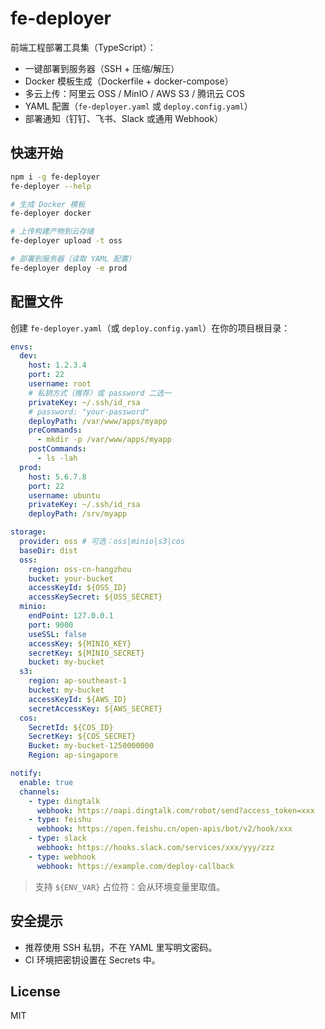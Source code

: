 # fe-deployer

前端工程部署工具集（TypeScript）：
- 一键部署到服务器（SSH + 压缩/解压）
- Docker 模板生成（Dockerfile + docker-compose）
- 多云上传：阿里云 OSS / MinIO / AWS S3 / 腾讯云 COS
- YAML 配置（`fe-deployer.yaml` 或 `deploy.config.yaml`）
- 部署通知（钉钉、飞书、Slack 或通用 Webhook）

## 快速开始

```bash
npm i -g fe-deployer
fe-deployer --help

# 生成 Docker 模板
fe-deployer docker

# 上传构建产物到云存储
fe-deployer upload -t oss

# 部署到服务器（读取 YAML 配置）
fe-deployer deploy -e prod
```

## 配置文件

创建 `fe-deployer.yaml`（或 `deploy.config.yaml`）在你的项目根目录：

```yaml
envs:
  dev:
    host: 1.2.3.4
    port: 22
    username: root
    # 私钥方式（推荐）或 password 二选一
    privateKey: ~/.ssh/id_rsa
    # password: "your-password"
    deployPath: /var/www/apps/myapp
    preCommands:
      - mkdir -p /var/www/apps/myapp
    postCommands:
      - ls -lah
  prod:
    host: 5.6.7.8
    port: 22
    username: ubuntu
    privateKey: ~/.ssh/id_rsa
    deployPath: /srv/myapp

storage:
  provider: oss # 可选：oss|minio|s3|cos
  baseDir: dist
  oss:
    region: oss-cn-hangzhou
    bucket: your-bucket
    accessKeyId: ${OSS_ID}
    accessKeySecret: ${OSS_SECRET}
  minio:
    endPoint: 127.0.0.1
    port: 9000
    useSSL: false
    accessKey: ${MINIO_KEY}
    secretKey: ${MINIO_SECRET}
    bucket: my-bucket
  s3:
    region: ap-southeast-1
    bucket: my-bucket
    accessKeyId: ${AWS_ID}
    secretAccessKey: ${AWS_SECRET}
  cos:
    SecretId: ${COS_ID}
    SecretKey: ${COS_SECRET}
    Bucket: my-bucket-1250000000
    Region: ap-singapore

notify:
  enable: true
  channels:
    - type: dingtalk
      webhook: https://oapi.dingtalk.com/robot/send?access_token=xxx
    - type: feishu
      webhook: https://open.feishu.cn/open-apis/bot/v2/hook/xxx
    - type: slack
      webhook: https://hooks.slack.com/services/xxx/yyy/zzz
    - type: webhook
      webhook: https://example.com/deploy-callback
```

> 支持 `${ENV_VAR}` 占位符：会从环境变量里取值。

## 安全提示
- 推荐使用 SSH 私钥，不在 YAML 里写明文密码。
- CI 环境把密钥设置在 Secrets 中。

## License
MIT

